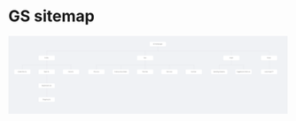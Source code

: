 # GS sitemap

![](https://raw.githubusercontent.com/GroceriStar/creative/master/sitemaps/ebec444cc2944b0387e0ed1e8f647116.png)

